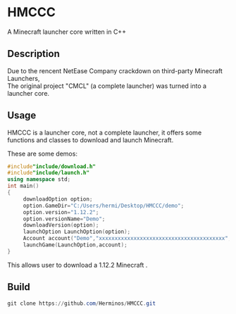 # HMCCC

 A Minecraft launcher core written in C++

## Description

Due to the rencent NetEase Company crackdown on third-party Minecraft Launchers,<br>
The original project "CMCL" (a complete launcher) was turned into a launcher core.

## Usage

HMCCC is a launcher core, not a complete launcher, it offers some functions and classes to download and launch Minecraft.

These are some demos:

```c++
#include"include/download.h"
#include"include/launch.h"
using namespace std;
int main()
{
     downloadOption option;
     option.GameDir="C:/Users/hermi/Desktop/HMCCC/demo";
     option.version="1.12.2";
     option.versionName="Demo";
     downloadVersion(option);
     launchOption LaunchOption(option);
     Account account("Demo","xxxxxxxxxxxxxxxxxxxxxxxxxxxxxxxxxxxxxxxx","xxxxx","xxxx","Mojang");
     launchGame(LaunchOption,account);
}
```

This allows user to download a 1.12.2 Minecraft .

## Build

```powershell
git clone https://github.com/Herminos/HMCCC.git
```


